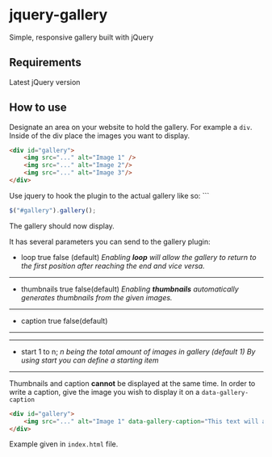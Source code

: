 
# jquery-gallery
Simple, responsive gallery built with jQuery

## Requirements
Latest jQuery version

## How to use
Designate an area on your website to hold the gallery. For example a `div`.
Inside of the div place the images you want to display.

```html
<div id="gallery">
	<img src="..." alt="Image 1" />
	<img src="..." alt="Image 2"/>
	<img src="..." alt="Image 3"/>
</div>
```

Use jquery to hook the plugin to the actual gallery like so: ```
```javascript
$("#gallery").gallery();
```

The gallery should now display.

It has several parameters you can send to the gallery plugin:
- loop
		true
		false (default)
 *Enabling **loop** will allow the gallery to return to the first position after reaching the end and vice versa.*
 

------------


- thumbnails
		true
		false(default)
*Enabling **thumbnails** automatically generates thumbnails from the given images.*

------------


- caption
		true
		false(default)

------------



------------


- start
		 1 to n; *n being the total amount of images in gallery (default 1)*
*By using start you can define a starting item*
 

------------


Thumbnails and caption **cannot** be displayed at the same time.
In order to write a caption, give the image you wish to display it on a `data-gallery-caption`

```html
<div id="gallery">
	<img src="..." alt="Image 1" data-gallery-caption="This text will appear as caption on an image."/>
</div>
```
Example given in `index.html` file.
